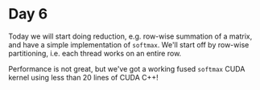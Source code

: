 # Day 6

Today we will start doing reduction, e.g. row-wise summation of a matrix, and have a simple implementation of `softmax`. We'll start off by row-wise partitioning, i.e. each thread works on an entire row.

Performance is not great, but we've got a working fused `softmax` CUDA kernel using less than 20 lines of CUDA C++!